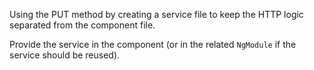 Using the PUT method by creating a service file to keep the HTTP logic separated from the component file.
<snippet id='http-put-service'/>

Provide the service in the component (or in the related `NgModule` if the service should be reused).
<snippet id='http-put-component'/>